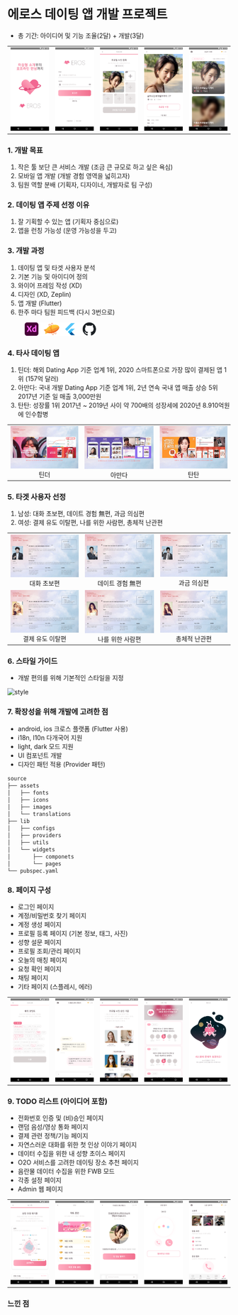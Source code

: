 # 에로스 데이팅 앱 개발 프로젝트
* 총 기간: 아이디어 및 기능 조율(2달) + 개발(3달) 

| | | | | |
|:-:|:-:|:-:|:-:|:-:|
|![splash](./readme/splash.png)|![login](./readme/login.png)|![profile_photo](./readme/profile_photo.png)|![profile](./readme/profile.png)|![match](./readme/match.png)|

### 1. 개발 목표
1. 작은 툴 보단 큰 서비스 개발 (조금 큰 규모로 하고 싶은 욕심)
2. 모바일 앱 개발 (개발 경험 영역을 넓히고자)
3. 팀원 역할 분배 (기획자, 디자이너, 개발자로 팀 구성)

### 2. 데이팅 앱 주제 선정 이유
1. 잘 기획할 수 있는 앱 (기획자 중심으로)
2. 앱을 런칭 가능성 (운영 가능성을 두고)

### 3. 개발 과정
1. 데이팅 앱 및 타겟 사용자 분석
2. 기본 기능 및 아이디어 정의
3. 와이어 프레임 작성 (XD)
4. 디자인 (XD, Zeplin)
5. 앱 개발 (Flutter)
6. 한주 마다 팀원 피드백 (다시 3번으로)

&nbsp;&nbsp;&nbsp;&nbsp;&nbsp;&nbsp;&nbsp;&nbsp;&nbsp;&nbsp;<img src="./readme/tool.png" alt="tool.png" height="30">

### 4. 타사 데이팅 앱
1. 틴더: 해외 Dating App 기준 업계 1위, 2020 스마트폰으로 가장 많이 결제된 앱 1위 (157억 달러)
2. 아만다: 국내 개발 Dating App 기준 업계 1위, 2년 연속 국내 앱 매출 상승 5위 2017년 기준 일 매출 3,000만원
3. 탄탄: 성장률 1위 2017년 ~ 2019년 사이 약 700배의 성장세에 2020년 8.910억원에 인수합병

| | | |
|:-:|:-:|:-:|
|![tinder](./readme/tinder.png) 틴더|![amanda](./readme/amanda.png) 아만다|![tantan](./readme/tantan.png) 탄탄|

### 5. 타겟 사용자 선정
1. 남성: 대화 초보편, 데이트 경험 無편, 과금 의심편
2. 여성: 결제 유도 이탈편, 나를 위한 사람편, 총체적 난관편

| | | |
|:-:|:-:|:-:|
|![persona_man_1](./readme/persona_man_1.png) 대화 초보편|![persona_man_2](./readme/persona_man_2.png) 데이트 경험 無편|![persona_man_3](./readme/persona_man_3.png) 과금 의심편|
|![persona_woman_1](./readme/persona_woman_1.png) 결제 유도 이탈편|![persona_woman_2](./readme/persona_woman_2.png) 나를 위한 사람편|![persona_woman_3](./readme/persona_woman_3.png) 총체적 난관편|

### 6. 스타일 가이드
* 개발 편의를 위해 기본적인 스타일을 지정

![style](./readme/style.png)

### 7. 확장성을 위해 개발에 고려한 점
* android, ios 크로스 플랫폼 (Flutter 사용)
* i18n, l10n 다개국어 지원 
* light, dark 모드 지원
* UI 컴포넌트 개발
* 디자인 패턴 적용 (Provider 패턴)

```
source
├── assets
│   ├── fonts
│   ├── icons
│   ├── images
│   └── translations
├── lib
│   ├── configs
│   ├── providers
│   ├── utils
│   └── widgets
│       ├── componets
│       └── pages
└── pubspec.yaml
```

### 8. 페이지 구성
* 로그인 페이지
* 계정/비밀번호 찾기 페이지
* 계정 생성 페이지
* 프로필 등록 페이지 (기본 정보, 태그, 사진)
* 성향 설문 페이지
* 프로필 조회/관리 페이지
* 오늘의 매칭 페이지
* 요청 확인 페이지
* 채팅 페이지
* 기타 페이지 (스플레시, 에러)

| | | | | |
|:-:|:-:|:-:|:-:|:-:|
|![tag](./readme/tag.png)|![chat](./readme/chat.png)|![guide](./readme/guide.png)|![survey](./readme/survey.png)|![error](./readme/error.png)|

### 9. TODO 리스트 (아이디어 포함)
* 전화번호 인증 및 (비)승인 페이지
* 랜덤 음성/영상 통화 페이지
* 결제 관련 정책/기능 페이지
* 자연스러운 대화를 위한 첫 인상 이야기 페이지
* 데이터 수집을 위한 내 성향 초이스 페이지
* O2O 서비스를 고려한 데이팅 장소 추천 페이지
* 음란물 데이터 수집을 위한 FWB 모드 
* 각종 설정 페이지
* Admin 웹 페이지

| | | | | |
|:-:|:-:|:-:|:-:|:-:|
|![auth](./readme/auth.png)|![cash](./readme/cash.png)|![first](./readme/first.png)|![call](./readme/call.png)|![play](./readme/play.png)|

### 느낀 점
